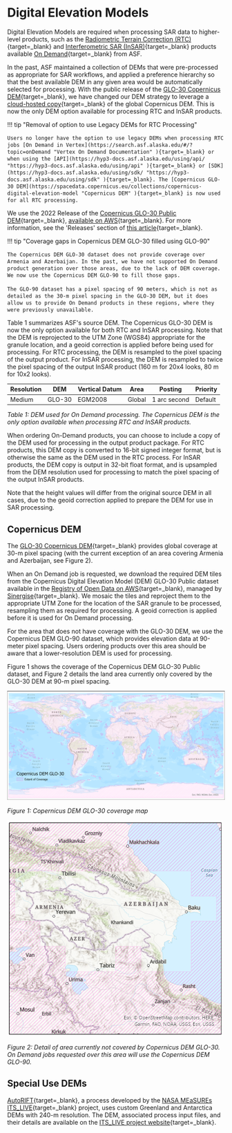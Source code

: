 # Digital Elevation Models
Digital Elevation Models are required when processing SAR data to higher-level products, such as the [Radiometric Terrain Correction (RTC)](products.md#rtc "RTC Products" ){target=_blank} and [Interferometric SAR (InSAR)](products.md#insar "InSAR Products" ){target=_blank} products available [On Demand](https://search.asf.alaska.edu/#/?topic=onDemand "Vertex On Demand Documentation" ){target=_blank} from ASF. 

In the past, ASF maintained a collection of DEMs that were pre-processed as appropriate for SAR workflows, and applied a preference hierarchy so that the best available DEM in any given area would be automatically selected for processing. With the public release of the [GLO-30 Copernicus DEM](https://spacedata.copernicus.eu/collections/copernicus-digital-elevation-model "Copernicus DEM" ){target=_blank}, we have changed our DEM strategy to leverage a [cloud-hosted copy](https://registry.opendata.aws/copernicus-dem/ "https://registry.opendata.aws/copernicus-dem" ){target=_blank} of the global Copernicus DEM. This is now the only DEM option available for processing RTC and InSAR products.

!!! tip "Removal of option to use Legacy DEMs for RTC Processing"

    Users no longer have the option to use legacy DEMs when processing RTC jobs [On Demand in Vertex](https://search.asf.alaska.edu/#/?topic=onDemand "Vertex On Demand Documentation" ){target=_blank} or when using the [API](https://hyp3-docs.asf.alaska.edu/using/api/ "https://hyp3-docs.asf.alaska.edu/using/api" ){target=_blank} or [SDK](https://hyp3-docs.asf.alaska.edu/using/sdk/ "https://hyp3-docs.asf.alaska.edu/using/sdk" ){target=_blank}. The [Copernicus GLO-30 DEM](https://spacedata.copernicus.eu/collections/copernicus-digital-elevation-model "Copernicus DEM" ){target=_blank} is now used for all RTC processing.

We use the 2022 Release of the [Copernicus GLO-30 Public DEM](https://spacedata.copernicus.eu/collections/copernicus-digital-elevation-model "Copernicus DEM" ){target=_blank}, [available on AWS](https://registry.opendata.aws/copernicus-dem/ "Registry of Open Data on AWS - Copernicus DEM" ){target=_blank}. For more information, see the 'Releases' section of [this article](https://spacedata.copernicus.eu/collections/copernicus-digital-elevation-model "Copernicus DEM" ){target=_blank}.

!!! tip "Coverage gaps in Copernicus DEM GLO-30 filled using GLO-90" 

    The Copernicus DEM GLO-30 dataset does not provide coverage over Armenia and Azerbaijan. In the past, we have not supported On Demand product generation over those areas, due to the lack of DEM coverage. We now use the Copernicus DEM GLO-90 to fill those gaps. 

    The GLO-90 dataset has a pixel spacing of 90 meters, which is not as detailed as the 30-m pixel spacing in the GLO-30 DEM, but it does allow us to provide On Demand products in these regions, where they were previously unavailable. 

Table 1 summarizes ASF's source DEM. The Copernicus GLO-30 DEM is now the only option available for both RTC and InSAR processing. Note that the DEM is reprojected to the UTM Zone (WGS84) appropriate for the granule location, and a geoid correction is applied before being used for processing. For RTC processing, the DEM is resampled to the pixel spacing of the output product. For InSAR processing, the DEM is resampled to twice the pixel spacing of the output InSAR product (160 m for 20x4 looks, 80 m for 10x2 looks).

| Resolution | DEM     | Vertical Datum | Area                           | Posting         | Priority |
|------------|---------|----------------|--------------------------------|-----------------|----------|
| Medium     | GLO-30  | EGM2008        | Global                         | 1 arc second    | Default  |

*Table 1: DEM used for On Demand processing. The Copernicus DEM is the only option available when processing RTC and InSAR products.*

When ordering On-Demand products, you can choose to include a copy of the DEM used for processing in the output product package. For RTC products, this DEM copy is converted to 16-bit signed integer format, but is otherwise the same as the DEM used in the RTC process. For InSAR products, the DEM copy is output in 32-bit float format, and is upsampled from the DEM resolution used for processing to match the pixel spacing of the output InSAR products.

Note that the height values will differ from the original source DEM in all cases, due to the geoid correction applied to prepare the DEM for use in SAR processing.

## Copernicus DEM

The [GLO-30 Copernicus DEM](https://spacedata.copernicus.eu/collections/copernicus-digital-elevation-model "Copernicus DEM" ){target=_blank} provides global coverage at 30-m pixel spacing (with the current exception of an area covering Armenia and Azerbaijan, see Figure 2). 

When an On Demand job is requested, we download the required DEM tiles from the Copernicus Digital Elevation Model (DEM) GLO-30 Public dataset available in the [Registry of Open Data on AWS](https://registry.opendata.aws/copernicus-dem/ "https://registry.opendata.aws/copernicus-dem" ){target=_blank}, managed by [Sinergise](https://www.sinergise.com/ "https://www.sinergise.com" ){target=_blank}. We mosaic the tiles and reproject them to the appropriate UTM Zone for the location of the SAR granule to be processed, resampling them as required for processing. A geoid correction is applied before it is used for On Demand processing.

For the area that does not have coverage with the GLO-30 DEM, we use the Copernicus DEM GLO-90 dataset, which provides elevation data at 90-meter pixel spacing. Users ordering products over this area should be aware that a lower-resolution DEM is used for processing. 

Figure 1 shows the coverage of the Copernicus DEM GLO-30 Public dataset, and Figure 2 details the land area currently only covered by the GLO-30 DEM at 90-m pixel spacing.

![Figure 1](images/cop-coverage-map.png "Copernicus DEM GLO-30 coverage map")

*Figure 1: Copernicus DEM GLO-30 coverage map*

![Figure 2](images/cop-missing-100.png "Detail of area currently not covered by Copernicus DEM GLO-30. Jobs over this area will be filled with GLO-90.")

*Figure 2: Detail of area currently not covered by Copernicus DEM GLO-30. On Demand jobs requested over this area will use the Copernicus DEM GLO-90.*

## Special Use DEMs

[AutoRIFT](products.md#autorift "AutoRIFT Products" ){target=_blank}, a process developed by the [NASA MEaSUREs ITS_LIVE](https://its-live.jpl.nasa.gov/ "https://its-live.jpl.nasa.gov" ){target=_blank} project, uses custom Greenland and Antarctica DEMs with 240-m resolution. The DEM, associated process input files, and their details are available on the [ITS_LIVE project website](https://its-live.jpl.nasa.gov/ "https://its-live.jpl.nasa.gov" ){target=_blank}. 
